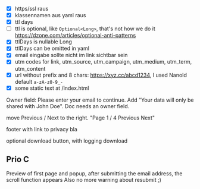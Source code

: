 - [x] https/ssl raus
- [x] klassennamen aus yaml raus
- [x] ttl days
- [ ] ttl is optional, like `Optional<Long>`, that's not how we do it https://dzone.com/articles/optional-anti-patterns
- [x] ttlDays is nullable Long
- [x] ttlDays can be omitted in yaml
- [x] email eingabe sollte nicht im link sichtbar sein
- [X] utm codes for link, utm_source, utm_campaign, utm_medium, utm_term, utm_content
- [x] url without prefix and 8 chars: https://xyz.cc/abcd1234, I used NanoId default `a-zA-z0-9_-`
- [x] some static text at /index.html

Owner field: Please enter your email to continue. Add "Your data will only be shared with John Doe".
Doc needs an owner field.

move Previous / Next to the right. "Page 1 / 4 Previous Next"

footer with link to privacy bla


optional download button, with logging download

## Prio C

Preview of first page and popup, after submitting the email address, the scroll function appears
Also no more warning about resubmit ;)
